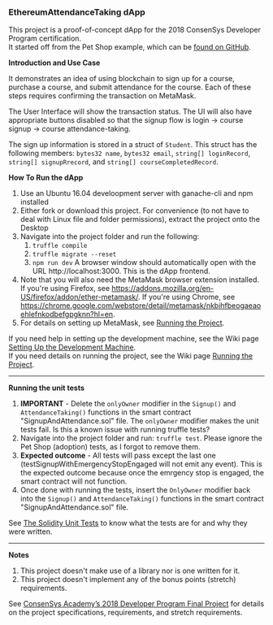 ### EthereumAttendanceTaking dApp

This project is a proof-of-concept dApp for the 2018 ConsenSys Developer Program certification.<br />
It started off from the Pet Shop example, which can be [found on GitHub](https://github.com/truffle-box/pet-shop-box).

**Introduction and Use Case**

It demonstrates an idea of using blockchain to sign up for a course, purchase a course, and submit attendance for the course.
Each of these steps requires confirming the transaction on MetaMask.

The User Interface will show the transaction status.
The UI will also have appropriate buttons disabled so that the signup flow is login -> course signup -> course attendance-taking.

The sign up information is stored in a struct of `Student`.
This struct has the following members:
`bytes32 name`,
`bytes32 email`,
`string[] loginRecord`,
`string[] signupRrecord`, and
`string[] courseCompletedRecord`.



**How To Run the dApp**

1. Use an Ubuntu 16.04 develoopment server with ganache-cli and npm installed
2. Either fork or download this project. For convenience (to not have to deal with Linux file and folder permissions), extract the project onto the Desktop
3. Navigate into the project folder and run the following:
    1. `truffle compile`
    1. `truffle migrate --reset`
    1. `npm run dev`
A browser window should automatically open with the URL http://localhost:3000. This is the dApp frontend.
4. Note that you will also need the MetaMask browser extension installed. If you're using Firefox, see https://addons.mozilla.org/en-US/firefox/addon/ether-metamask/. If you're using Chrome, see https://chrome.google.com/webstore/detail/metamask/nkbihfbeogaeaoehlefnkodbefgpgknn?hl=en.
5. For details on setting up MetaMask, see [Running the Project](https://github.com/fritzlim/EthereumAttendanceTaking/wiki/Running-the-Project).

If you need help in setting up the development machine, see the Wiki page [Setting Up the Development Machine](https://github.com/fritzlim/EthereumAttendanceTaking/wiki/Setting-Up-the-Development-Machine).<br />
If you need details on running the project, see the Wiki page [Running the Project](https://github.com/fritzlim/EthereumAttendanceTaking/wiki/Running-the-Project).

****

**Running the unit tests**

1. **IMPORTANT** - Delete the `onlyOwner` modifier in the `Signup()` and `AttendanceTaking()` functions in the smart contract "SignupAndAttendance.sol" file. The `onlyOwner` modifier makes the unit tests fail. Is this a known issue with running truffle tests?
1. Navigate into the project folder and run: `truffle test`. Please ignore the Pet Shop (adoption) tests, as I forgot to remove them.
1. **Expected outcome** - All tests will pass except the last one (testSignupWithEmergencyStopEngaged will not emit any event). This is the expected outcome because once the emrgency stop is engaged, the smart contract will not function.
1. Once done with running the tests, insert the `OnlyOwner` modifier back into the `Signup()` and `AttendanceTaking()` functions in the smart contract "SignupAndAttendance.sol" file.

See [The Solidity Unit Tests](https://github.com/fritzlim/EthereumAttendanceTaking/wiki/3.-The-Solidity-Unit-Tests) to know what the tests are for and why they were written.

****

**Notes**

1. This project doesn't make use of a library nor is one written for it.
1. This project doesn't implement any of the bonus points (stretch) requirements.

See [ConsenSys Academy’s 2018 Developer Program Final Project](https://docs.google.com/document/d/1LgafnTykmi4gtRnqiwANfbggQKn6dkiqVxZRoyPo3IA/edit) for details on the project specifications, requirements, and stretch requirements.



